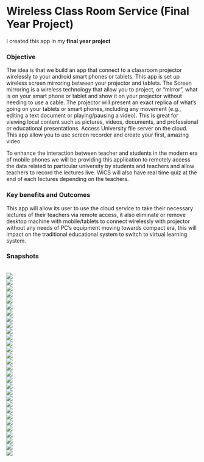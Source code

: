 <h1>Wireless Class Room Service (Final Year Project)</h1>
<p>I created this app in my <b>final year project</b>

<h3>Objective</h3>
<p>The idea is that we build an app that connect to a classroom projector wirelessly to your android smart phones or tablets.
This app is set up wireless screen mirroring between your projector and tablets. 
The Screen mirroring is a wireless technology that allow you to project, or “mirror”,
what is on your smart phone or tablet and show it on your projector without needing to use a cable. 
The projector will present an exact replica of what’s going on your tablets or smart phones, including any movement (e.g., editing a text document or playing/pausing a video).
This is great for viewing local content such as pictures, videos, documents, and professional or educational presentations.
Access University file server on the cloud. This app allow you to use screen recorder and create your first, amazing video.</p>
<p>To enhance the interaction between teacher and students in the modern era of mobile phones we will be providing this application to remotely 
access the data related to particular university by students and teachers and allow teachers to record the lectures live. 
WiCS will also have real time quiz at the end of each lectures depending on the teachers.</p>

<h3>Key benefits and Outcomes</h3>
<p>This app will allow its user to use the cloud service to take their necessary lectures of their teachers via remote access, it also eliminate or remove desktop machine with mobile/tablets to connect wirelessly with projector without any needs of PC’s equipment moving towards compact era, this will impact on the traditional educational system to switch to virtual learning system. </p>


<h3>Snapshots</h3>
<br>

<img src="/Snapshots/Capture+_2020-12-24-15-29-45.png">
<br>
<img src="/Snapshots/Capture+_2020-12-24-15-30-17.png">
<br>
<img src="/Snapshots/Capture+_2020-12-24-15-30-38.png">
<br>
<img src="/Snapshots/Capture+_2020-12-24-15-30-50.png">
<br>
<img src="/Snapshots/Capture+_2020-12-24-15-31-30.png">
<br>
<img src="/Snapshots/Capture+_2020-12-24-15-32-45.png">
<br>
<img src="/Snapshots/Capture+_2020-12-24-15-33-12.png">
<br>
<img src="/Snapshots/Capture+_2020-12-24-15-33-21.png">
<br>
<img src="/Snapshots/Capture+_2020-12-24-15-34-26.png">
<br>
<img src="/Snapshots/Capture+_2020-12-24-15-34-32.png">
<br>
<img src="/Snapshots/Capture+_2020-12-24-15-34-57.png">
<br>
<img src="/Snapshots/Capture+_2020-12-24-15-34-58.png">
<br>
<img src="/Snapshots/Capture+_2020-12-24-15-35-49.png">
<br>
<img src="/Snapshots/Capture+_2020-12-24-15-36-01.png">
<br>
<img src="/Snapshots/Capture+_2020-12-24-15-36-13.png">
<br>
<img src="/Snapshots/Capture+_2020-12-24-15-36-26.png">
<br>
<img src="/Snapshots/Capture+_2020-12-24-15-36-31.png">
<br>
<img src="/Snapshots/Capture+_2020-12-24-15-36-36.png">
<br>
<img src="/Snapshots/Capture+_2020-12-24-15-36-41.png">
<br>
<img src="/Snapshots/Capture+_2020-12-24-15-37-02.png">
<br>
<img src="/Snapshots/Capture+_2020-12-24-15-37-44.png">
<br>
<img src="/Snapshots/Capture+_2020-12-24-15-39-16.png">
<br>
<img src="/Snapshots/Capture+_2020-12-24-15-39-24.png">
<br>
<img src="/Snapshots/Capture+_2020-12-24-15-39-50.png">
<br>
<img src="/Snapshots/Capture+_2020-12-24-15-40-02.png">
<br>
<img src="/Snapshots/Capture+_2020-12-24-15-40-40.png">
<br>
<img src="/Snapshots/Capture+_2020-12-24-15-40-45.png">
<br>
<img src="/Snapshots/Capture+_2020-12-24-15-41-22.png">
<br>
<img src="/Snapshots/Capture+_2020-12-24-15-41-32.png">
<br>
<img src="/Snapshots/Capture+_2020-12-24-15-41-49.png">
<br>
